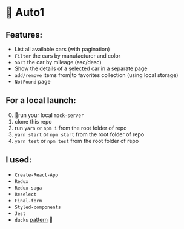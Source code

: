 # 🚗 Auto1

## Features:

- List all available cars (with pagination)
- `Filter` the cars by manufacturer and color
- `Sort` the car by mileage (asc/desc)
- Show the details of a selected car in a separate page
- `add/remove` items from|to favorites collection (using local storage)
- `NotFound` page

## For a local launch:

0. 🔧run your local `mock-server`
1. clone this repo
1. run `yarn` or `npm i` from the root folder of repo
1. `yarn start` or `npm start` from the root folder of repo
1. `yarn test` or `npm test` from the root folder of repo

## I used:

- `Create-React-App`
- `Redux`
- `Redux-saga`
- `Reselect`
- `Final-form`
- `Styled-components`
- `Jest`
- `ducks` [pattern](https://github.com/erikras/ducks-modular-redux) 🦆
